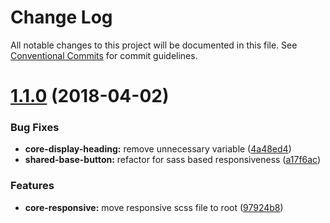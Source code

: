 # Change Log

All notable changes to this project will be documented in this file.
See [Conventional Commits](https://conventionalcommits.org) for commit guidelines.

<a name="1.1.0"></a>
# [1.1.0](https://github.com/telusdigital/tds/compare/@tds/core-responsive@1.0.0...@tds/core-responsive@1.1.0) (2018-04-02)


### Bug Fixes

* **core-display-heading:** remove unnecessary variable ([4a48ed4](https://github.com/telusdigital/tds/commit/4a48ed4))
* **shared-base-button:** refactor for sass based responsiveness ([a17f6ac](https://github.com/telusdigital/tds/commit/a17f6ac))


### Features

* **core-responsive:** move responsive scss file to root ([97924b8](https://github.com/telusdigital/tds/commit/97924b8))
